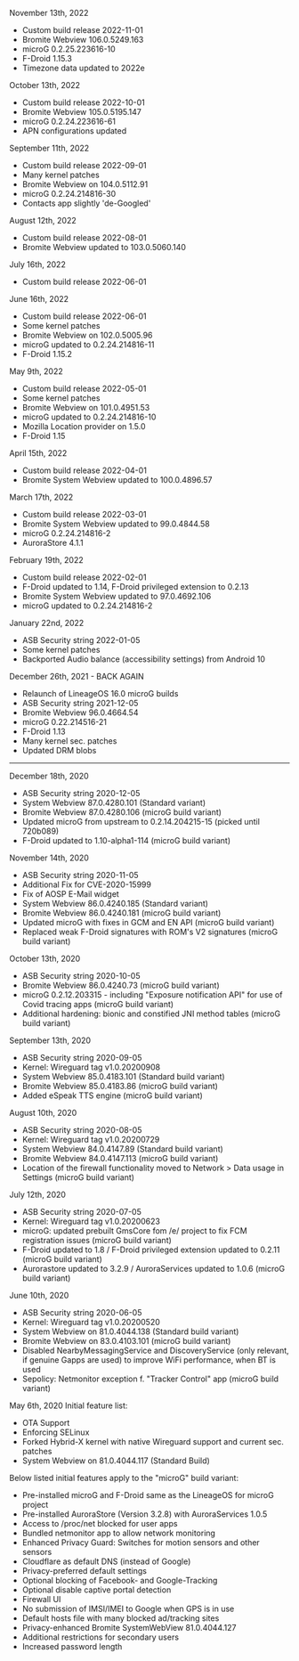 November 13th, 2022

- Custom build release 2022-11-01
- Bromite Webview 106.0.5249.163
- microG 0.2.25.223616-10
- F-Droid 1.15.3
- Timezone data updated to 2022e

October 13th, 2022

- Custom build release 2022-10-01
- Bromite Webview 105.0.5195.147
- microG 0.2.24.223616-61
- APN configurations updated


September 11th, 2022

- Custom build release 2022-09-01
- Many kernel patches
- Bromite Webview on 104.0.5112.91
- microG 0.2.24.214816-30
- Contacts app slightly 'de-Googled'


August 12th, 2022

- Custom build release 2022-08-01
- Bromite Webview updated to 103.0.5060.140


July 16th, 2022

- Custom build release 2022-06-01


June 16th, 2022

- Custom build release 2022-06-01
- Some kernel patches
- Bromite Webview on 102.0.5005.96
- microG updated to 0.2.24.214816-11
- F-Droid 1.15.2


May 9th, 2022

- Custom build release 2022-05-01
- Some kernel patches
- Bromite Webview on 101.0.4951.53
- microG updated to 0.2.24.214816-10
- Mozilla Location provider on 1.5.0
- F-Droid 1.15


April 15th, 2022

- Custom build release 2022-04-01
- Bromite System Webview updated to 100.0.4896.57


March 17th, 2022

- Custom build release 2022-03-01
- Bromite System Webview updated to 99.0.4844.58
- microG 0.2.24.214816-2
- AuroraStore 4.1.1


February 19th, 2022

- Custom build release 2022-02-01
- F-Droid updated to 1.14, F-Droid privileged extension to 0.2.13
- Bromite System Webview updated to 97.0.4692.106
- microG updated to 0.2.24.214816-2


January 22nd, 2022

- ASB Security string 2022-01-05
- Some kernel patches
- Backported Audio balance (accessibility settings) from Android 10


December 26th, 2021 - BACK AGAIN

- Relaunch of LineageOS 16.0 microG builds
- ASB Security string 2021-12-05
- Bromite Webview 96.0.4664.54
- microG 0.22.214516-21
- F-Droid 1.13
- Many kernel sec. patches
- Updated DRM blobs


-----------------------------------------------------------------------

December 18th, 2020

- ASB Security string 2020-12-05
- System Webview 87.0.4280.101 (Standard variant)
- Bromite Webview 87.0.4280.106 (microG build variant)
- Updated microG from upstream to 0.2.14.204215-15 (picked until 720b089)
- F-Droid updated to 1.10-alpha1-114 (microG build variant)


November 14th, 2020

- ASB Security string 2020-11-05
- Additional Fix for CVE-2020-15999
- Fix of AOSP E-Mail widget
- System Webview 86.0.4240.185 (Standard variant)
- Bromite Webview 86.0.4240.181 (microG build variant)
- Updated microG with fixes in GCM and EN API (microG build variant)
- Replaced weak F-Droid signatures with ROM's V2 signatures (microG build variant)


October 13th, 2020

- ASB Security string 2020-10-05
- Bromite Webview 86.0.4240.73 (microG build variant)
- microG 0.2.12.203315 - including "Exposure notification API" for use of Covid tracing apps (microG build variant)
- Additional hardening: bionic and constified JNI method tables (microG build variant)


September 13th, 2020

- ASB Security string 2020-09-05
- Kernel: Wireguard tag v1.0.20200908
- System Webview 85.0.4183.101 (Standard build variant)
- Bromite Webview 85.0.4183.86 (microG build variant)
- Added eSpeak TTS engine (microG build variant)


August 10th, 2020

- ASB Security string 2020-08-05
- Kernel: Wireguard tag v1.0.20200729
- System Webview 84.0.4147.89 (Standard build variant)
- Bromite Webview 84.0.4147.113 (microG build variant)
- Location of the firewall functionality moved to Network > Data usage in Settings (microG build variant)


July 12th, 2020

- ASB Security string 2020-07-05
- Kernel: Wireguard tag v1.0.20200623
- microG: updated prebuilt GmsCore fom /e/ project to fix FCM registration issues (microG build variant)
- F-Droid updated to 1.8 / F-Droid privileged extension updated to 0.2.11 (microG build variant)
- Aurorastore updated to 3.2.9 / AuroraServices updated to 1.0.6 (microG build variant)


June 10th, 2020

- ASB Security string 2020-06-05
- Kernel: Wireguard tag v1.0.20200520
- System Webview on 81.0.4044.138 (Standard build variant)
- Bromite Webview on 83.0.4103.101 (microG build variant)
- Disabled NearbyMessagingService and DiscoveryService (only relevant, if genuine Gapps are used) to improve WiFi performance, when BT is used
- Sepolicy: Netmonitor exception f. "Tracker Control" app (microG build variant)


May 6th, 2020
Initial feature list:

- OTA Support
- Enforcing SELinux
- Forked Hybrid-X kernel with native Wireguard support and current sec. patches
- System Webview on 81.0.4044.117 (Standard Build)

Below listed initial features apply to the "microG" build variant:
- Pre-installed microG and F-Droid same as the LineageOS for microG project
- Pre-installed AuroraStore (Version 3.2.8) with AuroraServices 1.0.5
- Access to /proc/net blocked for user apps
- Bundled netmonitor app to allow network monitoring
- Enhanced Privacy Guard: Switches for motion sensors and other sensors
- Cloudflare as default DNS (instead of Google)
- Privacy-preferred default settings
- Optional blocking of Facebook- and Google-Tracking
- Optional disable captive portal detection
- Firewall UI
- No submission of IMSI/IMEI to Google when GPS is in use
- Default hosts file with many blocked ad/tracking sites
- Privacy-enhanced Bromite SystemWebView 81.0.4044.127
- Additional restrictions for secondary users
- Increased password length

